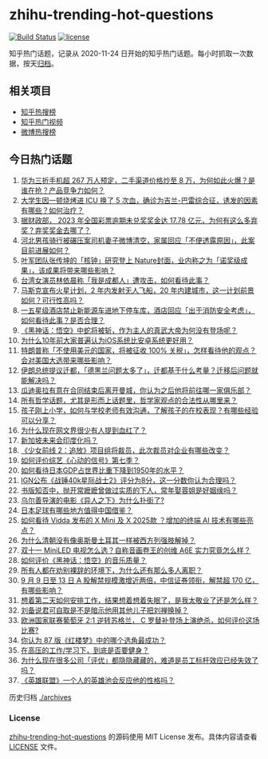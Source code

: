 # zhihu-trending-hot-questions

[![Build Status](https://github.com/justjavac/zhihu-trending-hot-questions/workflows/ci/badge.svg?branch=master)](https://github.com/justjavac/zhihu-trending-hot-questions/actions)
[![license](https://img.shields.io/github/license/justjavac/zhihu-trending-hot-questions)](https://github.com/justjavac/zhihu-trending-hot-questions/blob/master/LICENSE)

知乎热门话题，记录从 2020-11-24
日开始的知乎热门话题。每小时抓取一次数据，按天[归档](./archives)。

## 相关项目

- [知乎热搜榜](https://github.com/justjavac/zhihu-trending-top-search)
- [知乎热门视频](https://github.com/justjavac/zhihu-trending-hot-video)
- [微博热搜榜](https://github.com/justjavac/weibo-trending-hot-search)

## 今日热门话题

<!-- BEGIN -->
<!-- 最后更新时间 Tue Sep 10 2024 01:04:07 GMT+0800 (China Standard Time) -->

1. [华为三折手机超 267 万人预定，二手渠道价格炒至 8 万，为何如此火爆？是谁在抢？产品竞争力如何？](https://www.zhihu.com/question/666631986)
1. [大学生因一顿烧烤进 ICU 换了 5 次血，确诊为吉兰-巴雷综合征，诱发的因素有哪些？如何治疗？](https://www.zhihu.com/question/666577659)
1. [据财政部， 2023 年全国彩票逾期未兑奖奖金达 17.78 亿元，为何有这么多弃奖？弃奖奖金去哪了？](https://www.zhihu.com/question/666626634)
1. [河北男孩骑行被碾压案司机妻子微博清空，家属回应「不便透露原因」，此案目前进展如何？](https://www.zhihu.com/question/666633656)
1. [叶军团队张传坤的「核钟」研究登上 Nature封面，业内称之为「诺奖级成果」，该成果将带来哪些影响？](https://www.zhihu.com/question/666654065)
1. [台湾女演员林依晨称「我是成都人」遭攻击，如何看待此事？](https://www.zhihu.com/question/666271661)
1. [马斯克宣布火星计划，2 年内发射无人飞船，20 年内建城市，这一计划前景如何？可行性高吗？](https://www.zhihu.com/question/666653957)
1. [一五星级酒店禁止新能源车进地下停车库，酒店回应「出于消防安全考虑」，如何看待此事？是否合理？](https://www.zhihu.com/question/666552785)
1. [《黑神话：悟空》中蛇将被斩，作为主人的真武大帝为何没有登场呢？](https://www.zhihu.com/question/665715747)
1. [为什么10年前大家普遍认为iOS系统比安卓系统更好用？](https://www.zhihu.com/question/665523107)
1. [特朗普称「不使用美元的国家，将被征收 100% 关税」，怎样看待他的观点？会对美国大选带来哪些影响？](https://www.zhihu.com/question/666628390)
1. [伊朗总统提议迁都，「德黑兰问题太多了」，迁都基于什么考量？迁移后问题就能解决吗？](https://www.zhihu.com/question/666634392)
1. [瓜迪奥拉有意在合同结束后离开曼城，你认为之后他将前往哪一家俱乐部？](https://www.zhihu.com/question/666644556)
1. [所有哲学话题，尤其是形而上话题里，哲学家观点的合法性从哪里来？](https://www.zhihu.com/question/666627826)
1. [孩子刚上小学，如何与学校老师有效沟通，了解孩子的在校表现？有哪些经验可以分享？](https://www.zhihu.com/question/664998442)
1. [为什么现在网文界很少有人提到血红了？](https://www.zhihu.com/question/666500452)
1. [新加坡未来会印度化吗？](https://www.zhihu.com/question/664197036)
1. [《少女前线 2：追放》项目组将裁员，此次裁员对企业有哪些改变？](https://www.zhihu.com/question/666386675)
1. [如何评价综艺《心动的信号》第七季？](https://www.zhihu.com/question/665591245)
1. [如何看待日本GDP占世界比重下降到1950年的水平？](https://www.zhihu.com/question/659461248)
1. [IGN公布《战锤40k星际战士2》评分为8分，这一分数你认为合理吗？](https://www.zhihu.com/question/666635046)
1. [书版知否中，抛开常嬷嬷曾做过实质的下人，常年娶蓉姐是好姻缘吗？](https://www.zhihu.com/question/666618364)
1. [乌尔善导演的电影《异人之下》为什么扑街了?](https://www.zhihu.com/question/663879876)
1. [日本足球有哪些地方值得中国借鉴？](https://www.zhihu.com/question/310580629)
1. [如何看待 Vidda 发布的 X Mini 及 X 2025款 ？增加的终端 AI 技术有哪些亮点？](https://www.zhihu.com/question/666632409)
1. [为什么清朝没有像奥斯曼土耳其一样被西方列强肢解掉？](https://www.zhihu.com/question/28244633)
1. [双十一 MiniLED 电视怎么选？自称音画卷王的创维 A6E 实力究竟怎么样？](https://www.zhihu.com/question/666674485)
1. [如何评价《黑神话：悟空》的音乐质量？](https://www.zhihu.com/question/664774072)
1. [所有人都在劝别裸辞的环境下，为什么还有那么多人离职？](https://www.zhihu.com/question/662862400)
1. [9 月 9 日至 13 日 A 股解禁规模激增近两倍，中信证券领衔，解禁超 170 亿，有哪些影响？](https://www.zhihu.com/question/666548554)
1. [想着第二天如何安排工作，结果想着想着失眠了，是我太敬业了还是怎么样？](https://www.zhihu.com/question/666035378)
1. [刘备说君可自取是不是暗示他用其他儿子把刘禅换掉？](https://www.zhihu.com/question/666451904)
1. [欧洲国家联赛葡萄牙 2:1 逆转苏格兰， C 罗替补登场上演绝杀，如何评价这场比赛?](https://www.zhihu.com/question/666617636)
1. [你认为 87 版《红楼梦》中的哪个选角最成功？](https://www.zhihu.com/question/550766304)
1. [在高压的工作/学习下，到底是否要健身？](https://www.zhihu.com/question/666208356)
1. [为什么现在很多公司「评优」都隐隐藏藏的，难道是员工标杆效应已经失效了吗？](https://www.zhihu.com/question/663851133)
1. [《英雄联盟》一个人的英雄池会反应他的性格吗？](https://www.zhihu.com/question/388898567)

<!-- END -->

历史归档 [./archives](./archives)

### License

[zhihu-trending-hot-questions](https://github.com/justjavac/zhihu-trending-hot-questions)
的源码使用 MIT License 发布。具体内容请查看 [LICENSE](./LICENSE) 文件。
